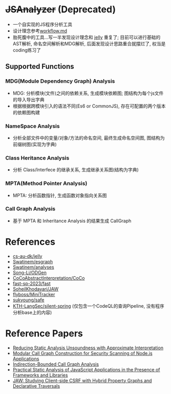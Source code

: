 # ~~JSAnalyzer~~ (Deprecated)

- 一个自实现的JS程序分析工具
- 设计理念参考[workflow.md](./workflow.md)
- 胎死腹中的工具...写一半发现设计理念和 [jelly](https://github.com/cs-au-dk/jelly) 重复了; 目前可以进行基础的AST解析, 命名空间解析和MDG解析, 后面发现设计思路重合就摆烂了, 权当是coding练习了
  
## Supported Functions

### MDG(Module Dependency Graph) Analysis
- MDG: 分析模块(文件)之间的依赖关系, 生成模块依赖图; 图结构为每个js文件的导入导出字典
- 根据根据跨模块引入的语法不同(Es6 or CommonJS), 存在可配置的两个版本的依赖图构建

### NameSpace Analysis
- 分析全部文件中的变量/对象/方法的命名空间, 最终生成命名空间图, 图结构为前缀树图(实现为字典)

### Class Heritance Analysis
- 分析 Class/Interfece 的继承关系, 生成继承关系图(结构为字典)

### MPTA(Method Pointer Analysis)
- MPTA: 分析函数指针, 生成函数对象指向关系图

### Call Graph Analysis
- 基于 MPTA 和 Inheritance Analysis 的结果生成 CallGraph

# References
- [cs-au-dk/jelly](https://github.com/cs-au-dk/jelly)
- [Swatinem/esgraph](https://github.com/Swatinem/esgraph)
- [Swatinem/analyses](https://github.com/Swatinem/analyses)
- [Song-Li/ODGen](https://github.com/Song-Li/ODGen)
- [CoCoAbstractInterpretation/CoCo](https://github.com/CoCoAbstractInterpretation/CoCo)
- [fast-sp-2023/fast](https://github.com/fast-sp-2023/fast)
- [SoheilKhodayari/JAW](https://github.com/SoheilKhodayari/JAW)
- [flyboss/MiniTracker](https://github.com/flyboss/MiniTracker)
- [sukyoung/safe](https://github.com/sukyoung/safe)
- [KTH-LangSec/silent-spring](https://github.com/KTH-LangSec/silent-spring) (仅包含一个CodeQL的查询Pipeline, 没有程序分析base上的内容)

# Reference Papers
- [Reducing Static Analysis Unsoundness with Approximate Interpretation](https://dl.acm.org/doi/pdf/10.1145/3656424)
- [Modular Call Graph Construction for Security Scanning of Node.js Applications](https://dl.acm.org/doi/pdf/10.1145/3460319.3464836)
- [Indirection-Bounded Call Graph Analysis](https://drops.dagstuhl.de/storage/00lipics/lipics-vol313-ecoop2024/LIPIcs.ECOOP.2024.10/LIPIcs.ECOOP.2024.10.pdf)
- [Practical Static Analysis of JavaScript Applications in the Presence of Frameworks and Libraries](https://dl.acm.org/doi/pdf/10.1145/2491411.2491417)
- [JAW: Studying Client-side CSRF with Hybrid Property Graphs and Declarative Traversals](https://www.usenix.org/system/files/sec21-khodayari.pdf)

